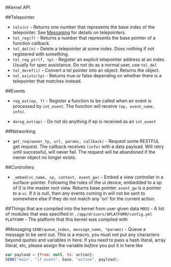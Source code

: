 #Kernel API

##Telepointer
  * `tels(n)` - Returns one number that represents the base index of the telepointer.  See [Messaging](Messaging.md) for details on telepointers.
  * `tel_reg(f)` - Returns a number that represents the base pointer of a function callback.
  * `tel_del(n)` - Delete a telepointer at some index. Does nothing if not registered with something.
  * `tel_reg_ptr(f, tp)` - Register an explicit telepointer address at an index. Usually for spec assistance. Do not do as a normal user, use `tel_del`
  * `tel_deref(i)` - Convert a tel pointer into an object. Returns the object.
  * `tel_exists(tp)` - Returns true or false depending on whether there is a telepointer that matches
instead.

##Events
  * `reg_evt(ep, f)` - Register a function to be called when an event is processed by `int_event`. The function will receive `(ep, event_name, info)`.

  * `dereg_evt(ep)` - Do not do anything if ep is received as an `int_event`

##Networking
  * `get_req(owner_tp, url, params, callback)` - Request some RESTFUL get request.  The callback receives `(info)` with a data payload. Will retry until successful, will never fail. The request will be abandoned if the owner object no longer exists.

##Controllers
  * `_embed(vc_name, sp, context, event_gw)` - Embed a view controller in a surface-pointer. Following the rules of the ui device, embedded to a sp of
      0 is the master root view. Returns base pointer. `event_gw` is a pointer to a `vc`. If it is null, then any events coming in will not be sent to
      somewhere else if they do not match any 'on' for the current action.

##Things that are compiled into the kernel from user given data
`MODS` - A list of modules that was specified in `./app/drivers/$PLATFORM/config.yml`
`PLATFORM` - The platform that this kernel was compiled with

#Messaging
`SEND(queue_index, message_name, *params)` - Queue a message to be sent out. This is a macro, you must not put any characters beyond quotes and
variables in here.  If you need to pass a hash literal, array literal, etc, please assign the variable *before* you put it in here like
```js
var payload = {from: null, to: action};
SEND("main", "if_event", base, "action", payload);
```


